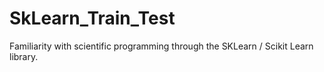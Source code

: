 # SkLearn_Train_Test

Familiarity with scientific programming through the SKLearn / Scikit Learn library.
